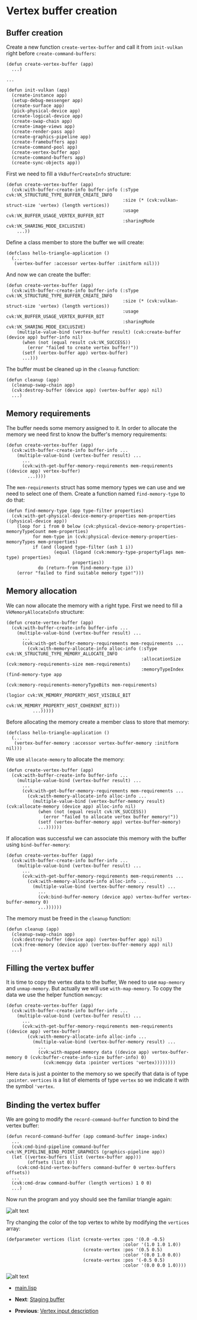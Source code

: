 
# Vertex buffer creation

## Buffer creation

Create a new function `create-vertex-buffer` and call it from `init-vulkan` right before `create-command-buffers`:

```Lisp
(defun create-vertex-buffer (app)
  ...)
		  
...

(defun init-vulkan (app)
  (create-instance app)
  (setup-debug-messenger app)
  (create-surface app)
  (pick-physical-device app)
  (create-logical-device app)
  (create-swap-chain app)
  (create-image-views app)
  (create-render-pass app)
  (create-graphics-pipeline app)
  (create-framebuffers app)
  (create-command-pool app)
  (create-vertex-buffer app)
  (create-command-buffers app)
  (create-sync-objects app))
```

First we need to fill a `VkBufferCreateInfo` structure:

```Lisp
(defun create-vertex-buffer (app)
  (cvk:with-buffer-create-info buffer-info (:sType cvk:VK_STRUCTURE_TYPE_BUFFER_CREATE_INFO
					                        :size (* (cvk:vulkan-struct-size 'vertex) (length vertices))
					                        :usage cvk:VK_BUFFER_USAGE_VERTEX_BUFFER_BIT
					                        :sharingMode cvk:VK_SHARING_MODE_EXCLUSIVE)
    ...))
```

Define a class member to store the buffer we will create:

```Lisp
(defclass hello-triangle-application ()
  (...
   (vertex-buffer :accessor vertex-buffer :initform nil)))
```

And now we can create the buffer:

```Lisp
(defun create-vertex-buffer (app)
  (cvk:with-buffer-create-info buffer-info (:sType cvk:VK_STRUCTURE_TYPE_BUFFER_CREATE_INFO
					                        :size (* (cvk:vulkan-struct-size 'vertex) (length vertices))
					                        :usage cvk:VK_BUFFER_USAGE_VERTEX_BUFFER_BIT
					                        :sharingMode cvk:VK_SHARING_MODE_EXCLUSIVE)
    (multiple-value-bind (vertex-buffer result) (cvk:create-buffer (device app) buffer-info nil)
      (when (not (equal result cvk:VK_SUCCESS))
	    (error "failed to create vertex buffer!"))
      (setf (vertex-buffer app) vertex-buffer)
      ...)))
```

The buffer must be cleaned up in the `cleanup` function:

```Lisp
(defun cleanup (app)
  (cleanup-swap-chain app)
  (cvk:destroy-buffer (device app) (vertex-buffer app) nil)
  ...)
```

## Memory requirements

The buffer needs some memory assigned to it. In order to allocate the memory we need first to know the buffer's memory requirements:

```Lisp
(defun create-vertex-buffer (app)
  (cvk:with-buffer-create-info buffer-info ...
    (multiple-value-bind (vertex-buffer result) ...
      ...
      (cvk:with-get-buffer-memory-requirements mem-requirements ((device app) vertex-buffer)
	    ...))))
```

The `mem-requirements` struct has some memory types we can use and we need to select one of them. Create a function named `find-memory-type` to do that:

```Lisp
(defun find-memory-type (app type-filter properties)
  (cvk:with-get-physical-device-memory-properties mem-properties ((physical-device app))
    (loop for i from 0 below (cvk:physical-device-memory-properties-memoryTypeCount mem-properties)
	      for mem-type in (cvk:physical-device-memory-properties-memoryTypes mem-properties)
	      if (and (logand type-filter (ash 1 i))
		          (equal (logand (cvk:memory-type-propertyFlags mem-type) properties)
			             properties))
	        do (return-from find-memory-type i))
    (error "failed to find suitable memory type!")))
```

## Memory allocation

We can now allocate the memory with a right type. First we need to fill a `VkMemoryAllocateInfo` structure:

```Lisp
(defun create-vertex-buffer (app)
  (cvk:with-buffer-create-info buffer-info ...
    (multiple-value-bind (vertex-buffer result) ...
      ...
      (cvk:with-get-buffer-memory-requirements mem-requirements ...
	    (cvk:with-memory-allocate-info alloc-info (:sType cvk:VK_STRUCTURE_TYPE_MEMORY_ALLOCATE_INFO
						                           :allocationSize (cvk:memory-requirements-size mem-requirements)
						                           :memoryTypeIndex (find-memory-type app
										                                             (cvk:memory-requirements-memoryTypeBits mem-requirements)
										                                             (logior cvk:VK_MEMORY_PROPERTY_HOST_VISIBLE_BIT
											                                                 cvk:VK_MEMORY_PROPERTY_HOST_COHERENT_BIT)))
	      ...)))))
```

Before allocating the memory create a member class to store that memory:

```Lisp
(defclass hello-triangle-application ()
  (...
   (vertex-buffer-memory :accessor vertex-buffer-memory :initform nil)))
```

We use `allocate-memory` to allocate the memory:

```Lisp
(defun create-vertex-buffer (app)
  (cvk:with-buffer-create-info buffer-info ...
    (multiple-value-bind (vertex-buffer result) ...
      ...
      (cvk:with-get-buffer-memory-requirements mem-requirements ...
	    (cvk:with-memory-allocate-info alloc-info ...
	      (multiple-value-bind (vertex-buffer-memory result) (cvk:allocate-memory (device app) alloc-info nil)
	        (when (not (equal result cvk:VK_SUCCESS))
	          (error "failed to allocate vertex buffer memory!"))
	        (setf (vertex-buffer-memory app) vertex-buffer-memory)
	        ...))))))
```

If allocation was successful we can associate this memory with the buffer using `bind-buffer-memory`:

```Lisp
(defun create-vertex-buffer (app)
  (cvk:with-buffer-create-info buffer-info ...
    (multiple-value-bind (vertex-buffer result) ...
      ...
      (cvk:with-get-buffer-memory-requirements mem-requirements ...
	    (cvk:with-memory-allocate-info alloc-info ...
	      (multiple-value-bind (vertex-buffer-memory result) ...
	        ...
	        (cvk:bind-buffer-memory (device app) vertex-buffer vertex-buffer-memory 0)
	        ...))))))
```

The memory must be freed in the `cleanup` function:

```Lisp
(defun cleanup (app)
  (cleanup-swap-chain app)
  (cvk:destroy-buffer (device app) (vertex-buffer app) nil)
  (cvk:free-memory (device app) (vertex-buffer-memory app) nil)
  ...)
```

## Filling the vertex buffer

It is time to copy the vertex data to the buffer, We need to use `map-memory` and `unmap-memory`. But actually we will use `with-map-memory`. To copy the data we use the helper function `memcpy`:

```Lisp
(defun create-vertex-buffer (app)
  (cvk:with-buffer-create-info buffer-info ...
    (multiple-value-bind (vertex-buffer result) ...
      ...
      (cvk:with-get-buffer-memory-requirements mem-requirements ((device app) vertex-buffer)
	    (cvk:with-memory-allocate-info alloc-info ...
	      (multiple-value-bind (vertex-buffer-memory result) ...
	        ...
	        (cvk:with-mapped-memory data ((device app) vertex-buffer-memory 0 (cvk:buffer-create-info-size buffer-info) 0)
	          (cvk:memcpy data :pointer vertices 'vertex))))))))
```

Here `data` is just a pointer to the memory so we specify that data is of type `:pointer`. `vertices` is a list of elements of type `vertex` so we indicate it with the symbol `'vertex`.

## Binding the vertex buffer

We are going to modify the `record-command-buffer` function to bind the vertex buffer:

```Lisp
(defun record-command-buffer (app command-buffer image-index)
  ...
  (cvk:cmd-bind-pipeline command-buffer cvk:VK_PIPELINE_BIND_POINT_GRAPHICS (graphics-pipeline app))
  (let ((vertex-buffers (list (vertex-buffer app)))
	    (offsets (list 0)))
    (cvk:cmd-bind-vertex-buffers command-buffer 0 vertex-buffers offsets))
  ...
  (cvk:cmd-draw command-buffer (length vertices) 1 0 0)
  ...)
```
Now run the program and yoy should see the familiar triangle again:

![alt text](https://github.com/Hectarea1996/common-vulkan/blob/main/docs/guide/images/triangle2.png?raw=true)

Try changing the color of the top vertex to white by modifying the `vertices` array:

```Lisp
(defparameter vertices (list (create-vertex :pos '(0.0 -0.5)
				                    	    :color '(1.0 1.0 1.0))
	                         (create-vertex :pos '(0.5 0.5)
				                    	    :color '(0.0 1.0 0.0))
			                 (create-vertex :pos '(-0.5 0.5)
				                    	    :color '(0.0 0.0 1.0))))
```

![alt text](https://github.com/Hectarea1996/common-vulkan/blob/main/docs/guide/images/triangle3.png?raw=true)

* [main.lisp](https://github.com/Hectarea1996/common-vulkan-guide/blob/main/code-guide/vertex-buffer.lisp)

* **Next**: [Staging buffer](https://hectarea1996.github.io/common-vulkan/guide/staging-buffer.html)
* **Previous**: [Vertex input description](https://hectarea1996.github.io/common-vulkan/guide/vertex-input.html)
